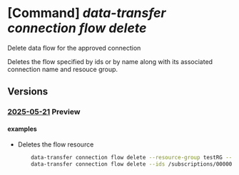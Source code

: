 # [Command] _data-transfer connection flow delete_

Delete data flow for the approved connection

Deletes the flow specified by ids or by name along with its associated connection name and resouce group.

## Versions

### [2025-05-21](/Resources/mgmt-plane/L3N1YnNjcmlwdGlvbnMve30vcmVzb3VyY2Vncm91cHMve30vcHJvdmlkZXJzL21pY3Jvc29mdC5henVyZWRhdGF0cmFuc2Zlci9jb25uZWN0aW9ucy97fS9mbG93cy97fQ==/2025-05-21.xml) **Preview**

<!-- mgmt-plane /subscriptions/{}/resourcegroups/{}/providers/microsoft.azuredatatransfer/connections/{}/flows/{} 2025-05-21 -->

#### examples

- Deletes the flow resource
    ```bash
        data-transfer connection flow delete --resource-group testRG --connection-name testConnection --flow-name testFlow
        data-transfer connection flow delete --ids /subscriptions/00000000-0000-0000-0000-000000000000/resourceGroups/testRG/providers/Microsoft.AzureDataTransfer/connections/testConnection/flows/testFlow
    ```
